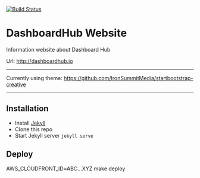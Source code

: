 [![Build Status](https://travis-ci.org/DashboardHub/Website.svg?branch=master)](https://travis-ci.org/DashboardHub/Website)

# DashboardHub Website

Information website about Dashboard Hub

Url: http://dashboardhub.io

---

Currently using theme: https://github.com/IronSummitMedia/startbootstrap-creative 

---

## Installation

* Install [Jekyll](http://jekyllrb.com)
* Clone this repo
* Start Jekyll server `jekyll serve`

## Deploy

AWS_CLOUDFRONT_ID=ABC...XYZ make deploy
